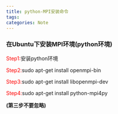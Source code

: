 ```yaml
---
title: python-MPI安装命令
tags:
categories: Note
---
```

### 在Ubuntu下安装MPI环境(python环境)

<font color='red'>Step1:</font>安装python环境</br>

<font color='red'>Step2:</font>sudo apt-get install openmpi-bin</br>

<font color='red'>Step3:</font>sudo apt-get install libopenmpi-dev</br>

<font color='red'>Step4:</font>sudo apt-get install python-mpi4py</br>

**(第三步不要忽略)**
